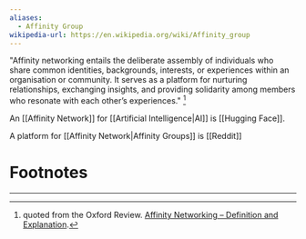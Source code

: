 ```yaml
---
aliases:
  - Affinity Group
wikipedia-url: https://en.wikipedia.org/wiki/Affinity_group
---
```


"Affinity networking entails the deliberate assembly of individuals who share common identities, backgrounds, interests, or experiences within an organisation or community. It serves as a platform for nurturing relationships, exchanging insights, and providing solidarity among members who resonate with each other’s experiences." [^1] 

An [[Affinity Network]] for [[Artificial Intelligence|AI]] is [[Hugging Face]].

A platform for [[Affinity Network|Affinity Groups]] is [[Reddit]] 



# Footnotes
***
[^1]: quoted from the Oxford Review. [Affinity Networking – Definition and Explanation](https://oxford-review.com/the-oxford-review-dei-diversity-equity-and-inclusion-dictionary/affinity-networking-definition-and-explanation/).